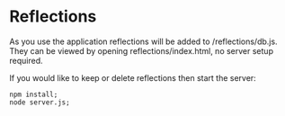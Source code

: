 # Reflections

As you use the application reflections will be added to /reflections/db.js.
They can be viewed by opening reflections/index.html, no server setup required.

If you would like to keep or delete reflections then start the server:

```
npm install;
node server.js;
```
